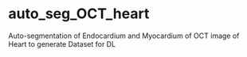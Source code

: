 # auto_seg_OCT_heart
Auto-segmentation of Endocardium and Myocardium of OCT image of Heart to generate Dataset for DL
